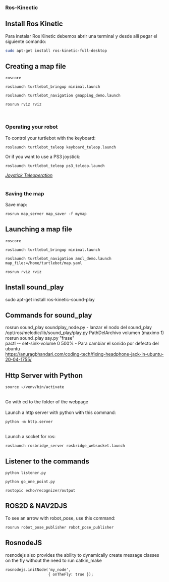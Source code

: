 ### Ros-Kinectic

## Install Ros Kinetic
Para instalar Ros Kinetic debemos abrir una terminal y desde alli pegar el siguiente comando:<br>
```bash 
sudo apt-get install ros-kinetic-full-desktop 
```
## Creating a map file
```
roscore
```
```
roslaunch turtlebot_bringup minimal.launch
```
```
roslaunch turtlebot_navigation gmapping_demo.launch
```
```
rosrun rviz rviz
```
<br>

### Operating your robot
To control your turtlebot with the keyboard:
```
roslaunch turtlebot_teleop keyboard_teleop.launch
```
Or if you want to use a PS3 joystick:<br> 
```
roslaunch turtlebot_teleop ps3_teleop.launch
```
[*Joystick Teleoperation*](http://library.isr.ist.utl.pt/docs/roswiki/turtlebot_teleop(2f)Tutorials(2f)TurtleBot(20)Joystick(20)Teleoperation.html)<br><br>

### Saving the map
Save map:<br>
```
rosrun map_server map_saver -f mymap
```


## Launching a map file
```
roscore
```
```
roslaunch turtlebot_bringup minimal.launch
```
```
roslaunch turtlebot_navigation amcl_demo.launch map_file:=/home/turtlebot/map.yaml
```
```
rosrun rviz rviz
```

## Install sound_play
sudo apt-get install ros-kinetic-sound-play<br> 

## Commands for sound_play
rosrun sound_play soundplay_node.py - lanzar el nodo del sound_play<br> 
/opt/ros/melodic/lib/sound_play/play.py PathDelArchivo volumen (maximo 1)<br> 
rosrun sound_play say.py "frase"<br> 
pactl -- set-sink-volume 0 500% - Para cambiar el sonido por defecto del ubuntu<br> 
https://anuragbhandari.com/coding-tech/fixing-headphone-jack-in-ubuntu-20-04-1755/<br> 

## Http Server with Python
```
source ~/venv/bin/activate
```

<br> 
Go with cd to the folder of the webpage<br>
<br>  
Launch a http server with python with this command:<br> 

```
python -m http.server
```

<br> 
Launch a socket for ros:<br> 

```
roslaunch rosbridge_server rosbridge_websocket.launch
```

## Listener to the commands
```
python listener.py
```
```
python go_one_point.py
```
```
rostopic echo/recognizer/output
```

## ROS2D & NAV2DJS
To see an arrow with robot_pose, use this command:<br>
```
rosrun robot_pose_publisher robot_pose_publisher
```

## RosnodeJS
rosnodejs also provides the ability to dynamically create message classes on the fly without the need to run catkin_make
```diff
rosnodejs.initNode('my_node',
                   { onTheFly: true });
```
